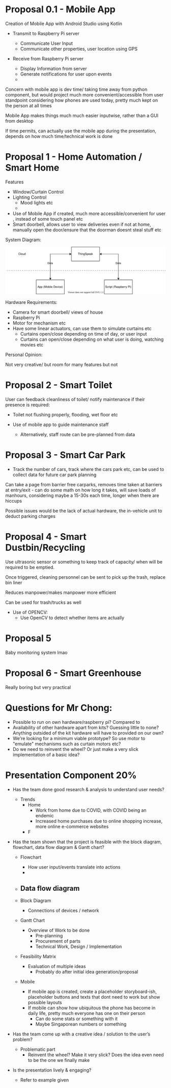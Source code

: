 # Proposal 0.1 - Mobile App

Creation of Mobile App with Android Studio using Kotlin
- Transmit to Raspberry Pi server
    - Communicate User Input
    - Communicate other properties, user location using GPS

- Receive from Raspberry Pi server
    - Display Information from server
    - Generate notifications for user upon events
    - 

Concern with mobile app is dev time/ taking time away from python component, but would project much more convenient/accessible from user standpoint considering how phones are used today, pretty much kept on the person at all times

Mobile App makes things much much easier inputwise, rather than a GUI from desktop

If time permits, can actually use the mobile app during the presentation, depends on how much time/technical work is done

# Proposal 1 - Home Automation / Smart Home

Features
- Window/Curtain Control
- Lighting Control
    - Mood lights etc
    - 
- Use of Mobile App if created, much more accessible/convenient for user , instead of some touch panel etc
- Smart doorbell, allows user to view deliveries even if not at home, manually open the door/ensure that the doorman doesnt steal stuff etc

System Diagram:

![SystemDiagram](Images/SystemDiagramTestExport.svg)






Hardware Requirements:
- Camera for smart doorbell/ views of house
- Raspberry Pi
- Motor for mechanism etc
- Have some linear actuators, can use them to simulate curtains etc
    - Curtains open/close depending on time of day, or user input
    - Curtains can open/close depending on what user is doing, watching movies etc


Personal Opinion:

Not very creative/ but room for many features but not 







# Proposal 2 - Smart Toilet

User can feedback cleanliness of toilet/ notify maintenance if their presence is required:
- Toilet not flushing properly, flooding, wet floor etc




- Use of mobile app to guide maintenance staff
    - Alternatively, staff route can be pre-planned from data 

# Proposal 3 - Smart Car Park

- Track the number of cars, track where the cars park etc, can be used to collect data for future car park planning

Can take a page from barrier free carparks, removes time taken at barriers at entry/exit
    - can do some math on how long it takes, will save loads of manhours, considering maybe a 15-30s each time, longer when there are hiccups

Possible issues would be the lack of actual hardware, the in-vehicle unit to deduct parking charges

# Proposal 4 - Smart Dustbin/Recycling

Use ultrasonic sensor or something to keep track of capacity/ when will be required to be emptied. 

Once triggered, cleaning personnel can be sent to pick up the trash, replace bin liner

Reduces manpower/makes manpower more efficient

Can be used for trash/trucks as well

- Use of OPENCV:
    - Use OpenCV to detect whether items are actually 

# Proposal 5

Baby monitoring system lmao





# Proposal 6 - Smart Greenhouse

Really boring but very practical





# Questions for Mr Chong:
- Possible to run on own hardware/raspberry pi? Compared to
- Availability of other hardware apart from kits? Guessing little to none? Anything outsided of the kit hardware will have to provided on our own?
- We're looking for a minimum viable prototype? So use motor to "emulate" mechanisms such as curtain motors etc?
- Do we need to reinvent the wheel? Or just make a very slick implementation of a basic idea?



# Presentation Component 20%

- Has the team done good research & analysis to understand user needs?
    - Trends
        - Home 
            - Work from home due to COVID, with COVID being an endemic 
            - Increased home purchases due to online shopping increase, more online e-commerce websites
        - F

- Has the team shown that the project is feasible with the block diagram, flowchart, data flow diagram & Gantt chart?
    - Flowchart
        - How user input/events translate into actions
        - 

    - Data flow diagram
        - 

    - Block Diagram
        - Connections of devices / network

    - Gantt Chart
        - Overview of Work to be done
            - Pre-planning
            - Procurement of parts
            - Technical Work, Design / Implementation
            
    - Feasibility Matrix
        - Evaluation of multiple ideas
            - Probably do after initial idea generation/proposal

    - Mobile
        - If mobile app is created, create a placeholder storyboard-ish, placeholder buttons and texts that dont need to work but show possible layouts
        - If mobile can show how ubiquitous the phone has become in daily life, pretty much everyone has one on their person
            - Can do some stats or something with it
            - Maybe Singaporean numbers or something
            

- Has the team come up with a creative idea / solution to the user’s problem? 
    - Problematic part
        - Reinvent the wheel? Make it very slick? Does the idea even need to be the one we finally make

- Is the presentation lively & engaging?
    - Refer to example given 







